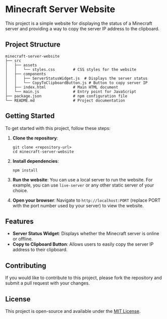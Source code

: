 # Minecraft Server Website

This project is a simple website for displaying the status of a Minecraft server and providing a way to copy the server IP address to the clipboard.

## Project Structure

```
minecraft-server-website
├── src
│   ├── assets
│   │   └── styles.css        # CSS styles for the website
│   ├── components
│   │   ├── ServerStatusWidget.js  # Displays the server status
│   │   └── CopyToClipboardButton.js # Button to copy server IP
│   ├── index.html            # Main HTML document
│   └── main.js               # Entry point for JavaScript
├── package.json              # npm configuration file
└── README.md                 # Project documentation
```

## Getting Started

To get started with this project, follow these steps:

1. **Clone the repository**:
   ```
   git clone <repository-url>
   cd minecraft-server-website
   ```

2. **Install dependencies**:
   ```
   npm install
   ```

3. **Run the website**:
   You can use a local server to run the website. For example, you can use `live-server` or any other static server of your choice.

4. **Open your browser**:
   Navigate to `http://localhost:PORT` (replace PORT with the port number used by your server) to view the website.

## Features

- **Server Status Widget**: Displays whether the Minecraft server is online or offline.
- **Copy to Clipboard Button**: Allows users to easily copy the server IP address to their clipboard.

## Contributing

If you would like to contribute to this project, please fork the repository and submit a pull request with your changes.

## License

This project is open-source and available under the [MIT License](LICENSE).
